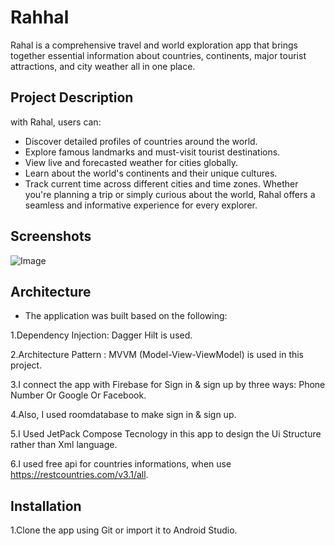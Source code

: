 # Rahhal 
Rahal is a comprehensive travel and world exploration app that brings together essential information about countries, continents, major tourist attractions, and city weather all in one place.


## Project Description
with Rahal, users can:
- Discover detailed profiles of countries around the world.
- Explore famous landmarks and must-visit tourist destinations.
- View live and forecasted weather for cities globally.
- Learn about the world's continents and their unique cultures.
- Track current time across different cities and time zones.
Whether you're planning a trip or simply curious about the world, Rahal offers a seamless and informative experience for every explorer.

## Screenshots
![Image](https://github.com/user-attachments/assets/3ea19002-08aa-473b-b127-16f0b57b24f6)


## Architecture
- The application was built based on the following:

1.Dependency Injection: Dagger Hilt is used.

2.Architecture Pattern : MVVM (Model-View-ViewModel) is used in this project.

3.I connect the app with Firebase for Sign in & sign up by three ways: Phone Number Or Google Or Facebook.

4.Also, I used roomdatabase to make sign in & sign up.

5.I Used JetPack Compose Tecnology in this app to design the Ui Structure rather than Xml language.

6.I used free api for countries informations, when use https://restcountries.com/v3.1/all.


## Installation
1.Clone the app using Git or import it to Android Studio.

